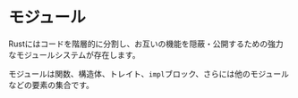 <!--
# Modules
-->
# モジュール

<!--
Rust provides a powerful module system that can be used to hierarchically split
code in logical units (modules), and manage visibility (public/private) between
them.
-->
Rustにはコードを階層的に分割し、お互いの機能を隠蔽・公開するための強力なモジュールシステムが存在します。

<!--
A module is a collection of items: functions, structs, traits, `impl` blocks,
and even other modules.
-->
モジュールは関数、構造体、トレイト、`impl`ブロック、さらには他のモジュールなどの要素の集合です。
